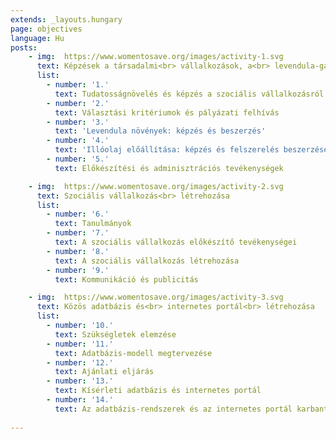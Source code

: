 ```yaml
---
extends: _layouts.hungary
page: objectives
language: Hu
posts: 
    - img:  https://www.womentosave.org/images/activity-1.svg
      text: Képzések a társadalmi<br> vállalkozások, a<br> levendula-gazdálkodási<br> és feldolgozási<br> folyamatról a célcsoport<br> tagjai számára
      list:
        - number: '1.'
          text: Tudatosságnövelés és képzés a szociális vállalkozásról
        - number: '2.'
          text: Választási kritériumok és pályázati felhívás
        - number: '3.'
          text: 'Levendula növények: képzés és beszerzés'
        - number: '4.'
          text: 'Illóolaj előállítása: képzés és felszerelés beszerzése'
        - number: '5.'
          text: Előkészítési és adminisztrációs tevékenységek

    - img:  https://www.womentosave.org/images/activity-2.svg
      text: Szociális vállalkozás<br> létrehozása
      list:
        - number: '6.'
          text: Tanulmányok
        - number: '7.'
          text: A szociális vállalkozás előkészítő tevékenységei
        - number: '8.'
          text: A szociális vállalkozás létrehozása
        - number: '9.'
          text: Kommunikáció és publicitás

    - img:  https://www.womentosave.org/images/activity-3.svg
      text: Közös adatbázis és<br> internetes portál<br> létrehozása
      list:
        - number: '10.'
          text: Szükségletek elemzése
        - number: '11.'
          text: Adatbázis-modell megtervezése
        - number: '12.'
          text: Ajánlati eljárás
        - number: '13.'
          text: Kísérleti adatbázis és internetes portál
        - number: '14.'
          text: Az adatbázis-rendszerek és az internetes portál karbantartása és adminisztrációja
            
---
```


